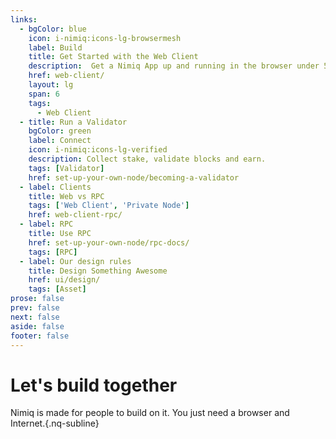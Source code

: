 ```yaml
---
links:
  - bgColor: blue
    icon: i-nimiq:icons-lg-browsermesh
    label: Build
    title: Get Started with the Web Client
    description:  Get a Nimiq App up and running in the browser under 5 minutes.
    href: web-client/
    layout: lg
    span: 6
    tags:
      - Web Client
  - title: Run a Validator
    bgColor: green
    label: Connect
    icon: i-nimiq:icons-lg-verified
    description: Collect stake, validate blocks and earn.
    tags: [Validator]
    href: set-up-your-own-node/becoming-a-validator
  - label: Clients
    title: Web vs RPC
    tags: ['Web Client', 'Private Node']
    href: web-client-rpc/
  - label: RPC
    title: Use RPC
    href: set-up-your-own-node/rpc-docs/
    tags: [RPC]
  - label: Our design rules
    title: Design Something Awesome
    href: ui/design/
    tags: [Asset]
prose: false
prev: false
next: false
aside: false
footer: false
---
```


<HeadsUp />

# Let's build together

Nimiq is made for people to build on it. You just need a browser and Internet.{.nq-subline}

<Tags :tags="$frontmatter.links.map(l => l.tags).filter(Boolean).flat()" mt-24 />
<Grid :items="$frontmatter.links" mt-64 />
